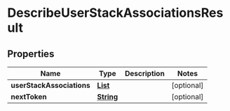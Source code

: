 

# DescribeUserStackAssociationsResult


## Properties

| Name | Type | Description | Notes |
|------------ | ------------- | ------------- | -------------|
|**userStackAssociations** | [**List**](List.md) |  |  [optional] |
|**nextToken** | [**String**](String.md) |  |  [optional] |



